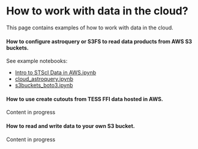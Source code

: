 # How to work with data in the cloud?

This page contains examples of how to work with data in the cloud.

#### How to configure astroquery or S3FS to read data products from AWS S3 buckets.

See example notebooks:
- [Intro to STScI Data in AWS.ipynb](../code/Intro%20to%20STScI%20Data%20in%20AWS.ipynb)
- [cloud_astroquery.ipynb](../code/cloud_astroquery.ipynb)
- [s3buckets_boto3.ipynb](../code/s3buckets_boto3.ipynb)

#### How to use create cutouts from TESS FFI data hosted in AWS.

Content in progress

#### How to read and write data to your own S3 bucket.

Content in progress

